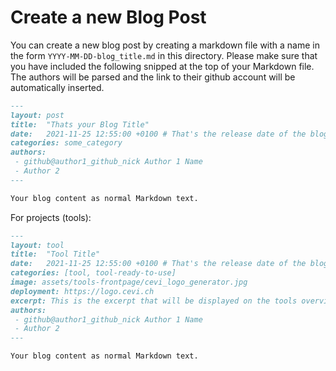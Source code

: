 # Create a new Blog Post

You can create a new blog post by creating a markdown file with a name in the form `YYYY-MM-DD-blog_title.md` in this
directory. Please make sure that you have included the following snipped at the top of your Markdown file. The authors will be parsed and the link to their github account will be automatically inserted.

```markdown
---
layout: post
title:  "Thats your Blog Title"
date:   2021-11-25 12:55:00 +0100 # That's the release date of the blog entry
categories: some_category
authors:
 - github@author1_github_nick Author 1 Name
 - Author 2
---

Your blog content as normal Markdown text.

```

For projects (tools):

```markdown
---
layout: tool
title:  "Tool Title"
date:   2021-11-25 12:55:00 +0100 # That's the release date of the blog entry
categories: [tool, tool-ready-to-use]
image: assets/tools-frontpage/cevi_logo_generator.jpg
deployment: https://logo.cevi.ch
excerpt: This is the excerpt that will be displayed on the tools overview page.
authors:
 - github@author1_github_nick Author 1 Name
 - Author 2
---

Your blog content as normal Markdown text.

```

